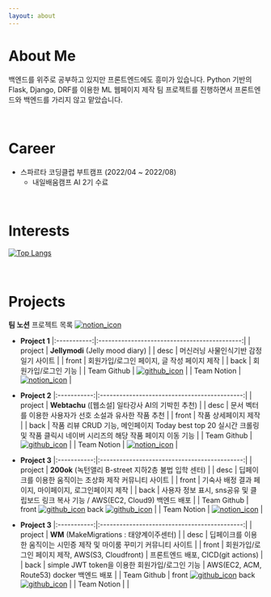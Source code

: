 ```yaml
---
layout: about 
---
```


# About Me
백엔드를 위주로 공부하고 있지만 프론트엔드에도 흥미가 있습니다.
Python 기반의 Flask, Django, DRF를 이용한 ML 웹페이지 제작 팀 프로젝트를 진행하면서 프론트엔드와 백엔드를 가리지 않고 맡았습니다.

<br/>

# Career
* 스파르타 코딩클럽 부트캠프 (2022/04 ~ 2022/08)
  * 내일배움캠프 AI 2기 수료

<br/>

# Interests
[![Top Langs](https://github-readme-stats.vercel.app/api/top-langs/?username=lululala2&layout=compact)](https://github.com/lululala2/github-readme-stats)

<br/>

# Projects

**팀 노션** 프로젝트 목록 [![notion_icon](https://img.shields.io/badge/Notion-000000?style=flat-square&logo=github&logoColor=white)](https://www.notion.so/typingmylife/0f05d8b0a0ca43cbb75324377b035297) 

* **Project 1**
|:-----------:|:--------------------------------------------:|
| project | **Jellymodi** (Jelly mood diary) |
| desc | 머신러닝 사물인식기반 감정일기 사이트 |
| front | 회원가입/로그인 페이지, 글 작성 페이지 제작 |
| back | 회원가입/로그인 기능 |
| Team Github | [![github_icon](https://img.shields.io/badge/Github-000000?style=flat-square&logo=github&logoColor=white)](https://github.com/cmjcum/Jellymodi_team) |
| Team Notion | [![notion_icon](https://img.shields.io/badge/Notion-000000?style=flat-square&logo=github&logoColor=white)](https://www.notion.so/typingmylife/Jellymodi-5e43c9f96bb04da7b4de26aac6eceeca) |

* **Project 2**
|:-----------:|:--------------------------------------------:|
| project | **Webtachu** ([웹소설] 일타강사 AI의 기박힌 추천) |
| desc | 문서 벡터를 이용한 사용자가 선호 소설과 유사한 작품 추천 |
| front | 작품 상세페이지 제작 |
| back | 작품 리뷰 CRUD 기능, 메인페이지 Today best top 20 실시간 크롤링 및 작품 클릭시 네이버 시리즈의 해당 작품 페이지 이동 기능 |
| Team Github | [![github_icon](https://img.shields.io/badge/Github-000000?style=flat-square&logo=github&logoColor=white)](https://github.com/cmjcum/webtachu) |
| Team Notion | [![notion_icon](https://img.shields.io/badge/Notion-000000?style=flat-square&logo=github&logoColor=white)](https://www.notion.so/typingmylife/AI-5c6539b2a4ae4dc4877cc192beccbcff) |

* **Project 3**
|:-----------:|:--------------------------------------------:|
| project | **200ok** (녹턴앨리 B-street 지하2층 불법 입학 센터) |
| desc | 딥페이크를 이용한 움직이는 초상화 제작 커뮤니티 사이트 |
| front | 기숙사 배정 결과 페이지, 마이페이지, 로그인페이지 제작 |
| back | 사용자 정보 표시, sns공유 및 클립보드 링크 복사 기능 / AWS(EC2, Cloud9) 백엔드 배포 |
| Team Github | front [![github_icon](https://img.shields.io/badge/Github-000000?style=flat-square&logo=github&logoColor=white)](https://github.com/cmjcum/200ok_frontend)  back [![github_icon](https://img.shields.io/badge/Github-000000?style=flat-square&logo=github&logoColor=white)](https://github.com/cmjcum/200ok_backend) |
| Team Notion | [![notion_icon](https://img.shields.io/badge/Notion-000000?style=flat-square&logo=github&logoColor=white)](https://www.notion.so/typingmylife/B-street-2-200ok-5814fd0b7f4a414ca152798f6a1cdb68) |

* **Project 3**
|:-----------:|:--------------------------------------------:|
| project | **WM** (MakeMigrations : 태양계이주센터) |
| desc | 딥페이크를 이용한 움직이는 시민증 제작 및 마이룸 꾸미기 커뮤니티 사이트 |
| front | 회원가입/로그인 페이지 제작, AWS(S3, Cloudfront) | 프론트엔드 배포, CICD(git actions) |
| back | simple JWT token을 이용한 회원가입/로그인 기능 | AWS(EC2, ACM, Route53) docker 백엔드 배포 |
| Team Github | front [![github_icon](https://img.shields.io/badge/Github-000000?style=flat-square&logo=github&logoColor=white)](https://github.com/cmjcum/WM_front)  back [![github_icon](https://img.shields.io/badge/Github-000000?style=flat-square&logo=github&logoColor=white)](https://github.com/cmjcum/WM_front) |
| Team Notion |  |

